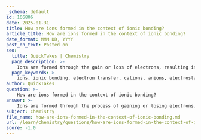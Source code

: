 ```yaml
---
_schema: default
id: 166806
date: 2025-01-31
title: How are ions formed in the context of ionic bonding?
article_title: How are ions formed in the context of ionic bonding?
date_format: MMM DD, YYYY
post_on_text: Posted on
seo:
  title: QuickTakes | Chemistry
  page_description: >-
    Ions are formed through the gain or loss of electrons, resulting in cations and anions, which bond through electrostatic attraction in ionic compounds.
  page_keywords: >-
    ions, ionic bonding, electron transfer, cations, anions, electrostatic attraction, sodium chloride, NaCl, octet rule, chemical bonding
author: QuickTakes
question: >-
    How are ions formed in the context of ionic bonding?
answer: >-
    Ions are formed through the process of gaining or losing electrons, which is fundamental to ionic bonding. In the context of ionic bonding, the formation of ions occurs as follows:\n\n1. **Electron Transfer**: Ionic bonds typically form between metals and non-metals. A metal atom, which has a tendency to lose electrons, donates one or more of its electrons to a non-metal atom, which has a tendency to gain electrons. This transfer of electrons results in the formation of charged particles known as ions.\n\n2. **Cation and Anion Formation**:\n   - **Cations**: When a metal atom loses electrons, it becomes a positively charged ion, known as a cation. For example, sodium (Na) loses one electron to become Na⁺.\n   - **Anions**: Conversely, when a non-metal atom gains electrons, it becomes a negatively charged ion, known as an anion. For example, chlorine (Cl) gains one electron to become Cl⁻.\n\n3. **Electrostatic Attraction**: The oppositely charged ions (cations and anions) are then attracted to each other due to electrostatic forces. This attraction leads to the formation of an ionic bond, resulting in the creation of an ionic compound.\n\n### Example: Sodium Chloride (NaCl)\nIn the case of sodium chloride (NaCl), the process can be summarized as follows:\n- Sodium (Na) donates one electron to chlorine (Cl).\n- Sodium becomes Na⁺ (a cation), and chlorine becomes Cl⁻ (an anion).\n- The electrostatic attraction between Na⁺ and Cl⁻ forms the ionic bond, resulting in the stable compound NaCl.\n\n### Octet Rule\nThe formation of ions and the resulting ionic bonds are also influenced by the octet rule, which states that atoms tend to achieve a stable electron configuration by having eight electrons in their valence shell. This drive for stability is what motivates the transfer of electrons during ionic bonding.\n\nIn summary, ions are formed through the loss or gain of electrons, leading to the creation of cations and anions, which then bond together through electrostatic attraction to form ionic compounds.
subject: Chemistry
file_name: how-are-ions-formed-in-the-context-of-ionic-bonding.md
url: /learn/chemistry/questions/how-are-ions-formed-in-the-context-of-ionic-bonding
score: -1.0
---
```


&nbsp;